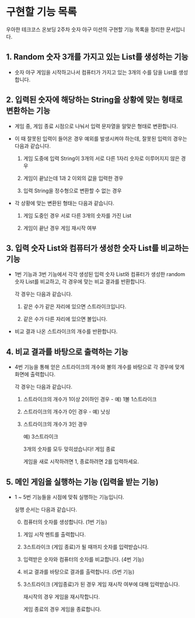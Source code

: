 # 구현할 기능 목록

우아한 테크코스 온보딩 2주차 숫자 야구 미션의 구현할 기능 목록을 정리한 문서입니다.

## 1. Random 숫자 3개를 가지고 있는 List를 생성하는 기능

- 숫자 야구 게임을 시작하고나서 컴퓨터가 가지고 있는 3개의 수를 담을 List를 생성합니다.

## 2. 입력된 숫자에 해당하는 String을 상황에 맞는 형태로 변환하는 기능

- 게임 중, 게임 종료 시점으로 나눠서 입력 문자열을 알맞은 형태로 변환합니다.
- 이 때 잘못된 입력이 들어온 경우 예외를 발생시켜야 하는데, 잘못된 입력의 경우는 다음과 같습니다.

  1. 게임 도중에 입력 String이 3개의 서로 다른 1자리 숫자로 이루어지지 않은 경우

  2. 게임이 끝났는데 1과 2 이외의 값을 입력한 경우

  3. 입력 String을 정수형으로 변환할 수 없는 경우

- 각 상황에 맞는 변환된 형태는 다음과 같습니다.

  1. 게임 도중인 경우 서로 다른 3개의 숫자를 가진 List

  2. 게임이 끝난 경우 게임 재시작 여부

## 3. 입력 숫자 List와 컴퓨터가 생성한 숫자 List를 비교하는 기능

- 1번 기능과 3번 기능에서 각각 생성된 입력 숫자 List와 컴퓨터가 생성한 random 숫자 List를 비교하고, 각 경우에 맞는 비교 결과를 반환합니다.

  각 경우는 다음과 같습니다.

  1. 같은 수가 같은 자리에 있으면 스트라이크입니다.

  2. 같은 수가 다른 자리에 있으면 볼입니다.

- 비교 결과 나온 스트라이크의 개수를 반환합니다.

## 4. 비교 결과를 바탕으로 출력하는 기능

- 4번 기능을 통해 얻은 스트라이크의 개수와 볼의 개수를 바탕으로 각 경우에 맞게 화면에 출력합니다.

  각 경우는 다음과 같습니다.

  1. 스트라이크의 개수가 1이상 2이하인 경우 - 예) 1볼 1스트라이크
  2. 스트라이크의 개수가 0인 경우 - 예) 낫싱
  3. 스트라이크의 개수가 3인 경우

     예) 3스트라이크

     3개의 숫자를 모두 맞히셨습니다! 게임 종료

     게임을 새로 시작하려면 1, 종료하려면 2를 입력하세요.

## 5. 메인 게임을 실행하는 기능 (입력을 받는 기능)

- 1 ~ 5번 기능들을 시점에 맞춰 실행하는 기능입니다.

  실행 순서는 다음과 같습니다.

  0. 컴퓨터의 숫자를 생성합니다. (1번 기능)

  1. 게임 시작 멘트를 출력합니다.

  2. 3스트라이크 (게임 종료)가 될 때까지 숫자를 입력받습니다.

  3. 입력받은 숫자와 컴퓨터의 숫자를 비교합니다. (4번 기능)

  4. 비교 결과를 바탕으로 결과를 출력합니다. (5번 기능)

  5. 3스트라이크 (게임종료)가 된 경우 게임 재시작 여부에 대해 입력받습니다.

     재시작의 경우 게임을 재시작합니다.

     게임 종료의 경우 게임을 종료합니다.
